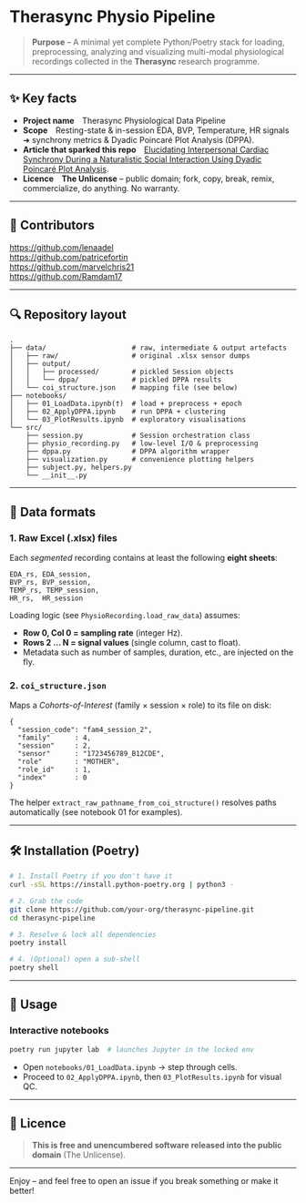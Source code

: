 # Therasync Physio Pipeline

> **Purpose** – A minimal yet complete Python/Poetry stack for loading, preprocessing, analyzing and visualizing multi-modal physiological recordings collected in the **Therasync** research programme.

---

## ✨ Key facts

* **Project name** Therasync Physiological Data Pipeline  
* **Scope** Resting-state & in-session EDA, BVP, Temperature, HR signals ➜ synchrony metrics & Dyadic Poincaré Plot Analysis (DPPA).  
* **Article that sparked this repo** [Elucidating Interpersonal Cardiac Synchrony During a Naturalistic Social Interaction Using Dyadic Poincaré Plot Analysis](https://ieeexplore.ieee.org/document/10778537).  
* **Licence** **The Unlicense** – public domain; fork, copy, break, remix, commercialize, do anything. No warranty.

---

## 🙌 Contributors
https://github.com/lenaadel  
https://github.com/patricefortin  
https://github.com/marvelchris21  
https://github.com/Ramdam17

---

## 🔍 Repository layout

```
.
├── data/                     # raw, intermediate & output artefacts
│   ├── raw/                  # original .xlsx sensor dumps
│   ├── output/
│   │   ├── processed/        # pickled Session objects
│   │   └── dppa/             # pickled DPPA results
│   └── coi_structure.json    # mapping file (see below)
├── notebooks/
│   ├── 01_LoadData.ipynb(†)  # load + preprocess + epoch
│   ├── 02_ApplyDPPA.ipynb    # run DPPA + clustering
│   └── 03_PlotResults.ipynb  # exploratory visualisations
└── src/
    ├── session.py            # Session orchestration class
    ├── physio_recording.py   # low-level I/O & preprocessing
    ├── dppa.py               # DPPA algorithm wrapper
    ├── visualization.py      # convenience plotting helpers
    ├── subject.py, helpers.py
    └── __init__.py
```

---

## 📂 Data formats

### 1. Raw Excel (.xlsx) files  
Each *segmented* recording contains at least the following **eight sheets**:

```
EDA_rs, EDA_session,
BVP_rs, BVP_session,
TEMP_rs, TEMP_session,
HR_rs,  HR_session
```

Loading logic (see `PhysioRecording.load_raw_data`) assumes:  

* **Row 0, Col 0 = sampling rate** (integer Hz).  
* **Rows 2 … N = signal values** (single column, cast to float).  
* Metadata such as number of samples, duration, etc., are injected on the fly.

### 2. `coi_structure.json`  
Maps a *Cohorts-of-Interest* (family × session × role) to its file on disk:

```jsonc
{
  "session_code": "fam4_session_2",
  "family"      : 4,
  "session"     : 2,
  "sensor"      : "1723456789_B12CDE",
  "role"        : "MOTHER",
  "role_id"     : 1,
  "index"       : 0
}
```

The helper `extract_raw_pathname_from_coi_structure()` resolves paths automatically (see notebook 01 for examples).

---

## 🛠️ Installation (Poetry)

```bash
# 1. Install Poetry if you don't have it
curl -sSL https://install.python-poetry.org | python3 -

# 2. Grab the code
git clone https://github.com/your-org/therasync-pipeline.git
cd therasync-pipeline

# 3. Resolve & lock all dependencies
poetry install

# 4. (Optional) open a sub-shell
poetry shell
```

---

## 🚀 Usage

### Interactive notebooks

```bash
poetry run jupyter lab  # launches Jupyter in the locked env
```

* Open `notebooks/01_LoadData.ipynb` → step through cells.  
* Proceed to `02_ApplyDPPA.ipynb`, then `03_PlotResults.ipynb` for visual QC.

---


## 📄 Licence

> **This is free and unencumbered software released into the public domain** (The Unlicense).  

---

Enjoy – and feel free to open an issue if you break something or make it better!

